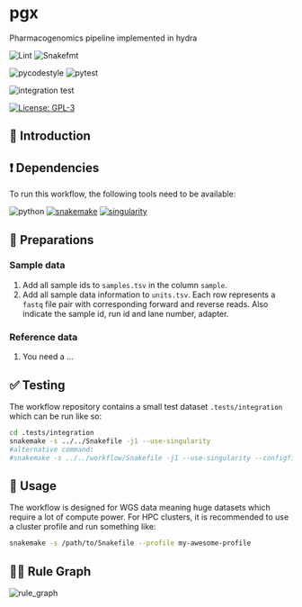 # pgx

Pharmacogenomics pipeline implemented in hydra

![Lint](https://github.com/hydra-genetics/pgx/actions/workflows/lint.yaml/badge.svg?branch=develop)
![Snakefmt](https://github.com/hydra-genetics/pgx/actions/workflows/snakefmt.yaml/badge.svg?branch=develop)

![pycodestyle](https://github.com/hydra-genetics/pgx/actions/workflows/pycodestyl.yaml/badge.svg?branch=develop)
![pytest](https://github.com/hydra-genetics/pgx/actions/workflows/pytest.yaml/badge.svg?branch=develop)

![integration test](https://github.com/hydra-genetics/pgx/actions/workflows/integration1.yaml/badge.svg?branch=develop)

[![License: GPL-3](https://img.shields.io/badge/License-GPL3-yellow.svg)](https://opensource.org/licenses/gpl-3.0.html)

## :speech_balloon: Introduction

## :heavy_exclamation_mark: Dependencies

To run this workflow, the following tools need to be available:

![python](https://img.shields.io/badge/python-3.8-blue)
[![snakemake](https://img.shields.io/badge/snakemake-6.8.0-blue)](https://snakemake.readthedocs.io/en/stable/)
[![singularity](https://img.shields.io/badge/singularity-3.7-blue)](https://sylabs.io/docs/)

## :school_satchel: Preparations

### Sample data

1. Add all sample ids to `samples.tsv` in the column `sample`.
2. Add all sample data information to `units.tsv`. Each row represents a `fastq` file pair with
corresponding forward and reverse reads. Also indicate the sample id, run id and lane number, adapter.

### Reference data

1. You need a ...

## :white_check_mark: Testing

The workflow repository contains a small test dataset `.tests/integration` which can be run like so:

```bash
cd .tests/integration
snakemake -s ../../Snakefile -j1 --use-singularity
#alternative command:
#snakemake -s ../../workflow/Snakefile -j1 --use-singularity --configfile config/config.yaml
```

## :rocket: Usage

The workflow is designed for WGS data meaning huge datasets which require a lot of compute power. For
HPC clusters, it is recommended to use a cluster profile and run something like:

```bash
snakemake -s /path/to/Snakefile --profile my-awesome-profile
```

## :judge: Rule Graph

![rule_graph](https://raw.githubusercontent.com/path.../rulegraph.svg)
